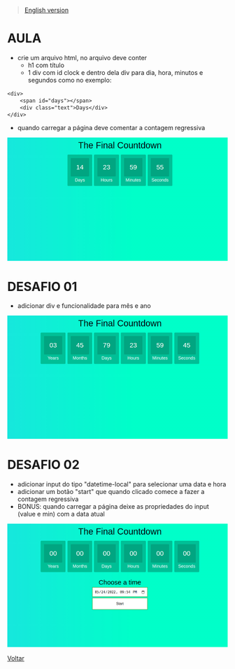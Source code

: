 > [English version](README.md)


# AULA

- crie um arquivo html, no arquivo deve conter
    - h1 com título
    - 1 div com id clock e dentro dela div para dia, hora, minutos e segundos como no exemplo:
```
<div>
    <span id="days"></span>
    <div class="text">Days</div>
</div>
```
- quando carregar a página deve comentar a contagem regressiva

![](./gifs/class.gif)

# DESAFIO 01

- adicionar div e funcionalidade para mês e ano

![](./gifs/challenge-1.gif)

# DESAFIO 02

- adicionar input do tipo "datetime-local" para selecionar uma data e hora
- adicionar um botão "start" que quando clicado comece a fazer a contagem regressiva
- BONUS: quando carregar a página deixe as propriedades do input (value e min) com a data atual

![](./gifs/challenge-2.gif)

[Voltar](../README-PTBR.md)
